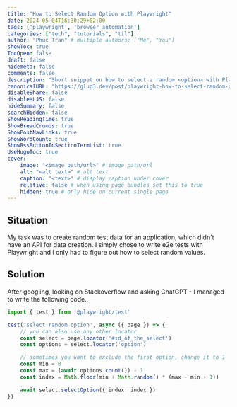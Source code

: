 ```yaml
---
title: "How to Select Random Option with Playwright"
date: 2024-05-04T16:30:29+02:00
tags: ['playwright', 'browser automation']
categories: ["tech", "tutorials", "til"]
author: "Phuc Tran" # multiple authors: ["Me", "You"]
showToc: true
TocOpen: false
draft: false
hidemeta: false
comments: false
description: "Short snippet on how to select a random <option> with Playwright."
canonicalURL: "https://glup3.dev/post/playwright-how-to-select-random-option"
disableShare: false
disableHLJS: false
hideSummary: false
searchHidden: false
ShowReadingTime: true
ShowBreadCrumbs: true
ShowPostNavLinks: true
ShowWordCount: true
ShowRssButtonInSectionTermList: true
UseHugoToc: true
cover:
    image: "<image path/url>" # image path/url
    alt: "<alt text>" # alt text
    caption: "<text>" # display caption under cover
    relative: false # when using page bundles set this to true
    hidden: true # only hide on current single page
---
```


## Situation

My task was to create random test data for an application, which didn't have an API for data creation. I simply chose to write e2e tests with Playwright and I only had to figure out how to select random values.

## Solution

After googling, looking on Stackoverflow and asking ChatGPT - I managed to write the following code.

```typescript
import { test } from '@playwright/test'

test('select random option', async ({ page }) => {
    // you can also use any other locator
    const select = page.locator('#id_of_the_select')
    const options = select.locator('option')

    // sometimes you want to exclude the first option, change it to 1
    const min = 0
    const max = (await options.count()) - 1
    const index = Math.floor(min + Math.random() * (max - min + 1))

    await select.selectOption({ index: index })
})
```
